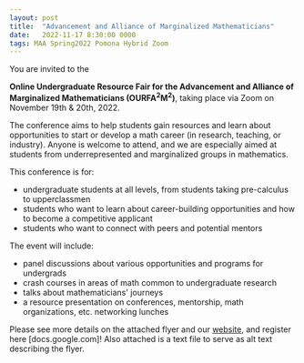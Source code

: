 ```yaml
---
layout: post
title:  "Advancement and Alliance of Marginalized Mathematicians"
date:   2022-11-17 8:30:00 0000
tags: MAA Spring2022 Pomona Hybrid Zoom
---
```


You are invited to the 

**Online Undergraduate Resource Fair for the Advancement and Alliance of Marginalized Mathematicians (OURFA<sup>2</sup>M<sup>2</sup>)**, taking place via Zoom on November 19th & 20th, 2022.

The conference aims to help students gain resources and learn about opportunities to start or develop a math career (in research, teaching, or industry). Anyone is welcome to attend, and we are especially aimed at students from underrepresented and marginalized groups in mathematics.<!-- more -->

This conference is for:

* undergraduate students at all levels, from students taking pre-calculus to upperclassmen
* students who want to learn about career-building opportunities and how to become a competitive applicant
* students who want to connect with peers and potential mentors

 
The event will include:
* panel discussions about various opportunities and programs for undergrads
* crash courses in areas of math common to undergraduate research 
* talks about mathematicians' journeys
* a resource presentation on conferences, mentorship, math organizations, etc.
networking lunches

Please see more details on the attached flyer and our [website](ourfa2m2.org), and register here [docs.google.com]! Also attached is a text file to serve as alt text describing the flyer. 